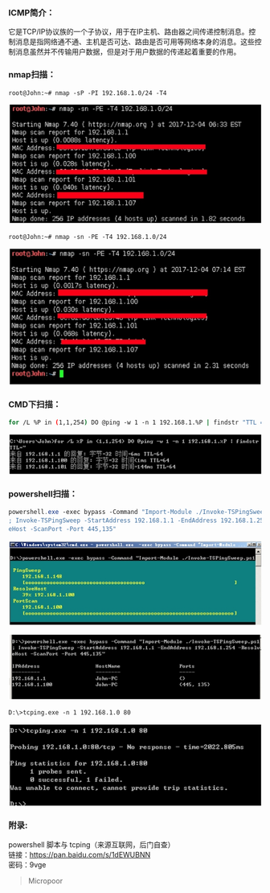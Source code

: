 ### ICMP简介：
它是TCP/IP协议族的一个子协议，用于在IP主机、路由器之间传递控制消息。控制消息是指网络通不通、主机是否可达、路由是否可用等网络本身的消息。这些控制消息虽然并不传输用户数据，但是对于用户数据的传递起着重要的作用。

### nmap扫描：
```bash
root@John:~# nmap ‐sP ‐PI 192.168.1.0/24 ‐T4
```  
![](media/32074ff9a8a71e3f75239e68c5161b17.jpg)

```bash
root@John:~# nmap ‐sn ‐PE ‐T4 192.168.1.0/24
```
![](media/0f2404547901a8c72cc03544c5961259.jpg)

### CMD下扫描：
```bash
for /L %P in (1,1,254) DO @ping ‐w 1 ‐n 1 192.168.1.%P | findstr "TTL ="
```  
![](media/ab265501d9c11081cb0f63e3cb991d80.jpg)

### powershell扫描：
```powershell
powershell.exe ‐exec bypass ‐Command "Import‐Module ./Invoke‐TSPingSweep.ps1
; Invoke‐TSPingSweep ‐StartAddress 192.168.1.1 ‐EndAddress 192.168.1.254 ‐Resolv
eHost ‐ScanPort ‐Port 445,135"
```  
![](media/7feea7aca005154fdbef4180ed5a9aae.jpg)

![](media/9c8dbccee70c90adc40f48e69c473df8.jpg)

```bash
D:\>tcping.exe ‐n 1 192.168.1.0 80
```  
![](media/351e700a9da6780fb709932a7b0b56f7.jpg)

### 附录:
powershell 脚本与 tcping（来源互联网，后门自查）  
链接：https://pan.baidu.com/s/1dEWUBNN  
密码：9vge

>   Micropoor
